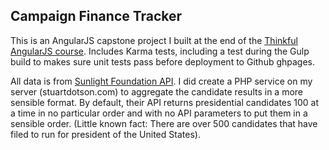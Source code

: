 <h2>Campaign Finance Tracker</h2>

<p>This is an AngularJS capstone project I built at the end of the <a href="https://www.thinkful.com/" target="_blank">Thinkful AngularJS course</a>. Includes Karma tests, including a test during the Gulp build to makes sure unit tests pass before deployment to Github ghpages.</p>

<p>All data is from <a href="http://sunlightfoundation.com/api/" target="_blank">Sunlight Foundation API</a>. I did create a PHP service on my server (stuartdotson.com) to aggregate the candidate results in a more sensible format. By default, their API returns presidential candidates 100 at a time in no particular order and with no API parameters to put them in a sensible order. (Little known fact: There are over 500 candidates that have filed to run for president of the United States).</p>
